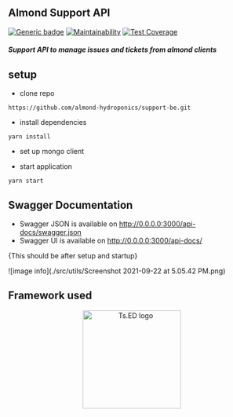 ## Almond Support API

[![Generic badge](https://img.shields.io/badge/STATUS-Under_Development-gray.svg)](https://shields.io/)
[![Maintainability](https://api.codeclimate.com/v1/badges/671fddd7d79f4e45b183/maintainability)](https://codeclimate.com/github/almond-hydroponics/support-be/maintainability)
[![Test Coverage](https://api.codeclimate.com/v1/badges/671fddd7d79f4e45b183/test_coverage)](https://codeclimate.com/github/almond-hydroponics/support-be/test_coverage)

##### Support API to manage issues and tickets from almond clients

## setup

- clone repo

```
https://github.com/almond-hydroponics/support-be.git
```

- install dependencies

```
yarn install
```

- set up mongo client
  
- start application

```
yarn start
```


## Swagger Documentation

- Swagger JSON is available on http://0.0.0.0:3000/api-docs/swagger.json
- Swagger UI is available on http://0.0.0.0:3000/api-docs/

{This should be after setup and startup}

![image info](./src/utils/Screenshot 2021-09-22 at 5.05.42 PM.png)


## Framework used

<p style="text-align: center" align="center">
 <a href="https://tsed.io" target="_blank"><img src="https://tsed.io/tsed-og.png" width="200" alt="Ts.ED logo"/></a>
</p>
